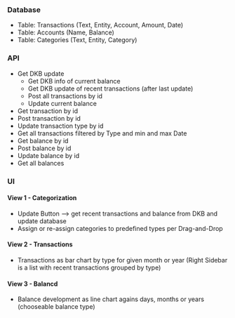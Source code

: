 ### Database
- Table: Transactions (Text, Entity, Account, Amount, Date)
- Table: Accounts (Name, Balance)
- Table: Categories (Text, Entity, Category)

### API
- Get DKB update
    - Get DKB info of current balance
    - Get DKB update of recent transactions (after last update)
    - Post all transactions by id
    - Update current balance
- Get transaction by id
- Post transaction by id
- Update transaction type by id
- Get all transactions filtered by Type and min and max Date
- Get balance by id
- Post balance by id
- Update balance by id
- Get all balances

### UI
#### View 1 - Categorization
- Update Button —> get recent transactions and balance from DKB and update database
- Assign or re-assign categories to predefined types per Drag-and-Drop
#### View 2 - Transactions
- Transactions as bar chart by type for given month or year (Right Sidebar is a list with recent transactions grouped by type)
#### View 3 - Balancd
- Balance development as line chart agains days, months or years (chooseable balance type)

